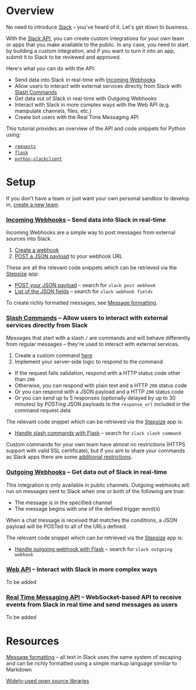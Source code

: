 # Overview

No need to introduce [Slack](https://slack.com/) – you've heard of it. Let's get down to business.

With the [Slack API](https://api.slack.com/), you can create custom integrations for your own team or apps that you make available to the public. In any case, you need to start by building a custom integration, and if you want to turn it into an app, submit it to Slack to be reviewed and approved.

Here's what you can do with the API:
- Send data into Slack in real-time with [Incoming Webhooks](#incoming-webhooks--send-data-into-slack-in-real-time)
- Allow users to interact with external services directly from Slack with [Slash Commands](#slash-commands--allow-users-to-interact-with-external-services-directly-from-slack)
- Get data out of Slack in real-time with Outgoing Webhooks
- Interact with Slack in more complex ways with the Web API (e.g. manipulate channels, files, etc.)
- Create bot users with the Real Time Messaging API

This tutorial provides an overview of the API and code snippets for Python using:
- [`requests`](http://docs.python-requests.org/en/master/)
- [`flask`](http://flask.pocoo.org/)
- [`python-slackclient`](https://github.com/slackhq/python-slackclient)

# Setup

If you don't have a team or just want your own personal sandbox to develop in, [create a new team](https://slack.com/create).

### [Incoming Webhooks](https://api.slack.com/incoming-webhooks) – Send data into Slack in real-time

Incoming Webhooks are a simple way to post messages from external sources into Slack.

1. [Create a webhook](https://my.slack.com/services/new/incoming-webhook/)
2. [POST a JSON payload](https://gist.github.com/devStepsize/b1b795309a217d24566dcc0ad136f784) to your webhook URL

These are all the relevant code snippets which can be retrieved via the [Stepsize](http://stepsize.com/?ref=hacksussex) app:
- [POST your JSON payload](https://gist.github.com/devStepsize/b1b795309a217d24566dcc0ad136f784) – search for `slack post webhook`
- [List of the JSON fields](https://gist.github.com/devStepsize/f7e856e9680eb82e03b4351ec1b42c81) – search for `slack webhook fields`

To create richly formatted messages, see [Message formatting](https://api.slack.com/docs/formatting).

### [Slash Commands](https://api.slack.com/slash-commands) – Allow users to interact with external services directly from Slack

Messages that start with a slash `/` are commands and will behave differently from regular messages – they're used to interact with external services.

1. Create a custom command [here](https://my.slack.com/services/new/slash-commands)
2. Implement your server-side logic to respond to the command
  - If the request fails validation, respond with a HTTP status code other than `200`
  - Otherwise, you can respond with plain text and a HTTP `200` status code
  - Or you can respond with a JSON payload and a HTTP `200` status code
  - Or you can send up to 5 responses (optionally delayed by up to 30 minutes) by POSTing JSON payloads to the `response_url` included in the command request data

The relevant code snippet which can be retrieved via the [Stepsize](http://stepsize.com/?ref=hacksussex) app is:
- [Handle slash commands with Flask](https://gist.github.com/devStepsize/59c15d850e82a77e539b8ff3d5cb5cad) – search for `slack slash command`

Custom commands for your own team have almost no restrictions (HTTPS support with valid SSL certificate), but if you aim to share your commands as Slack apps there are some [additional restrictions](https://api.slack.com/slash-commands).

### [Outgoing Webhooks](https://api.slack.com/outgoing-webhooks) – Get data out of Slack in real-time

This integration is only available in public channels. Outgoing webhooks will run on messages sent to Slack when one or both of the following are true:
- The message is in the specified channel
- The message begins with one of the defined trigger word(s)

When a chat message is received that matches the conditions, a JSON payload will be POSTed to all of the URLs defined.

The relevant code snippet which can be retrieved via the [Stepsize](http://stepsize.com/?ref=hacksussex) app is:
- [Handle outgoing webhook with Flask](https://gist.github.com/devStepsize/6b5f970c5d910e5bad5f76d2a2812caa) – search for `slack outgoing webhook`

### [Web API](https://api.slack.com/web) – Interact with Slack in more complex ways

To be added

### [Real Time Messaging API](https://api.slack.com/rtm) – WebSocket-based API to receive events from Slack in real time and send messages as users

To be added

# Resources

[Message formatting](https://api.slack.com/docs/formatting) – all text in Slack uses the same system of escaping and can be richly formatted using a simple markup language similiar to Markdown

[Widely-used open source libraries](https://api.slack.com/community)
